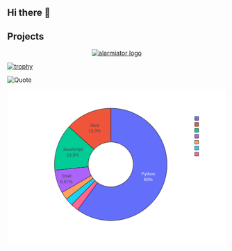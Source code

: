 ## Hi there 👋

## Projects

<p align="center">
  <a href="https://alarmiator.de" target="_blank">
    <img src="https://i0.wp.com/alarmiator.de/wp-content/uploads/2022/12/cropped-cropped-logo_front-e1670425833857-1.png?fit=210%2C49&ssl=1" alt="alarmiator logo" width="210" />
  </a>
</p>

[![trophy](https://github-profile-trophy.vercel.app/?username=N0tAScooby&theme=onedark)](https://github.com/ryo-ma/github-profile-trophy)

![Quote](https://quotes-github-readme.vercel.app/api?type=horizontal&theme=radical)

![Github Stats](github_stats.png "Stats")



